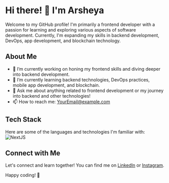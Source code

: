# Hi there! 👋 I'm Arsheya

Welcome to my GitHub profile! I'm primarily a frontend developer with a passion for learning and exploring various aspects of software development. Currently, I'm expanding my skills in backend development, DevOps, app development, and blockchain technology.

## About Me

- 🔭 I’m currently working on honing my frontend skills and diving deeper into backend development.
- 🌱 I’m currently learning backend technologies, DevOps practices, mobile app development, and blockchain.
- 💬 Ask me about anything related to frontend development or my journey into backend and other technologies!
- 📫 How to reach me: [YourEmail@example.com](mailto:YourEmail@example.com)

## Tech Stack

Here are some of the languages and technologies I'm familiar with:
![NextJS](https://www.svgrepo.com/show/354113/nextjs-icon.svg)


## Connect with Me

Let's connect and learn together! You can find me on [LinkedIn](https://www.linkedin.com/in/arsheya-singh-parmar-219b03291) or [Instagram]([https://twitter.com/YourTwitterHandle](https://www.instagram.com/ars.hheya/)).

Happy coding! 🚀
